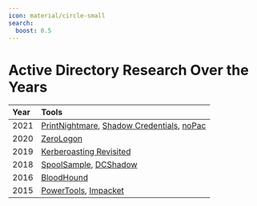 ```yaml
---
icon: material/circle-small
search:
  boost: 0.5
---
```


# Active Directory Research Over the Years

| Year | Tools |
|:---|:---|
| 2021 | [PrintNightmare](https://en.wikipedia.org/wiki/PrintNightmare), [Shadow Credentials](https://posts.specterops.io/shadow-credentials-abusing-key-trust-account-mapping-for-takeover-8ee1a53566ab), [noPac](https://www.secureworks.com/blog/nopac-a-tale-of-two-vulnerabilities-that-could-end-in-ransomware) |
| 2020 | [ZeroLogon](https://www.malwarebytes.com/blog/news/2021/01/the-story-of-zerologon) |
| 2019 | [Kerberoasting Revisited](https://www.slideshare.net/harmj0y/derbycon-2019-kerberoasting-revisited) |
| 2018 | [SpoolSample](https://github.com/leechristensen/SpoolSample), [DCShadow](https://www.dcshadow.com/) |
| 2016 | [BloodHound](https://wald0.com/?p=68) |
| 2015 | [PowerTools](https://github.com/PowerShellEmpire/PowerTools/), [Impacket](https://github.com/fortra/impacket/releases?page=2) |
